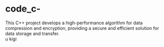 # code_c-
This C++ project develops a high-performance algorithm for data compression and encryption, providing a secure and efficient solution for data storage and transfer.
<br/>
u<html>
kigi